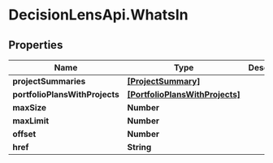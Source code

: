 # DecisionLensApi.WhatsIn

## Properties
Name | Type | Description | Notes
------------ | ------------- | ------------- | -------------
**projectSummaries** | [**[ProjectSummary]**](ProjectSummary.md) |  | [optional] 
**portfolioPlansWithProjects** | [**[PortfolioPlansWithProjects]**](PortfolioPlansWithProjects.md) |  | [optional] 
**maxSize** | **Number** |  | [optional] 
**maxLimit** | **Number** |  | [optional] 
**offset** | **Number** |  | [optional] 
**href** | **String** |  | [optional] 


